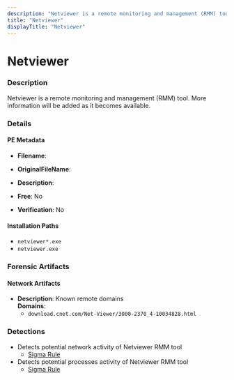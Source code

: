 ```yaml
---
description: "Netviewer is a remote monitoring and management (RMM) tool. More information will be added as it becomes available."
title: "Netviewer"
displayTitle: "Netviewer"
---
```




# Netviewer


### Description

Netviewer is a remote monitoring and management (RMM) tool. More information will be added as it becomes available.




### Details


#### PE Metadata
- **Filename**: 
- **OriginalFileName**: 
- **Description**: 


- **Free**: No

- **Verification**: No




#### Installation Paths
- `netviewer*.exe`
- `netviewer.exe`

### Forensic Artifacts




#### Network Artifacts
- **Description**: Known remote domains
<br/>**Domains**:
    - `download.cnet.com/Net-Viewer/3000-2370_4-10034828.html`


### Detections
- Detects potential network activity of Netviewer RMM tool
  - [Sigma Rule](https://github.com/magicsword-io/LOLRMM/blob/main/detections/sigma/netviewer_network_sigma.yml)
- Detects potential processes activity of Netviewer RMM tool
  - [Sigma Rule](https://github.com/magicsword-io/LOLRMM/blob/main/detections/sigma/netviewer_processes_sigma.yml)



